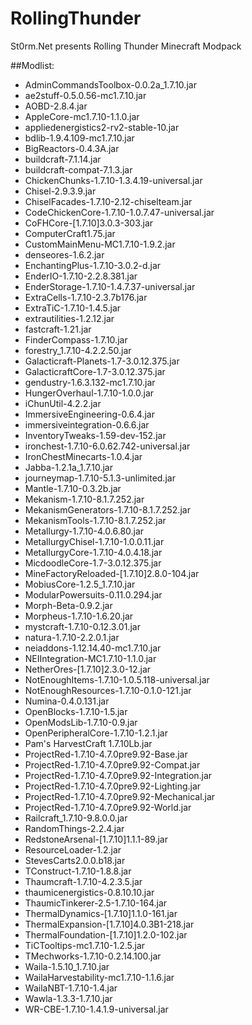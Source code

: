 # RollingThunder
St0rm.Net presents Rolling Thunder Minecraft Modpack

##Modlist:

* AdminCommandsToolbox-0.0.2a_1.7.10.jar
* ae2stuff-0.5.0.56-mc1.7.10.jar
* AOBD-2.8.4.jar
* AppleCore-mc1.7.10-1.1.0.jar
* appliedenergistics2-rv2-stable-10.jar
* bdlib-1.9.4.109-mc1.7.10.jar
* BigReactors-0.4.3A.jar
* buildcraft-7.1.14.jar
* buildcraft-compat-7.1.3.jar
* ChickenChunks-1.7.10-1.3.4.19-universal.jar
* Chisel-2.9.3.9.jar
* ChiselFacades-1.7.10-2.12-chiselteam.jar
* CodeChickenCore-1.7.10-1.0.7.47-universal.jar
* CoFHCore-[1.7.10]3.0.3-303.jar
* ComputerCraft1.75.jar
* CustomMainMenu-MC1.7.10-1.9.2.jar
* denseores-1.6.2.jar
* EnchantingPlus-1.7.10-3.0.2-d.jar
* EnderIO-1.7.10-2.2.8.381.jar
* EnderStorage-1.7.10-1.4.7.37-universal.jar
* ExtraCells-1.7.10-2.3.7b176.jar
* ExtraTiC-1.7.10-1.4.5.jar
* extrautilities-1.2.12.jar
* fastcraft-1.21.jar
* FinderCompass-1.7.10.jar
* forestry_1.7.10-4.2.2.50.jar
* Galacticraft-Planets-1.7-3.0.12.375.jar
* GalacticraftCore-1.7-3.0.12.375.jar
* gendustry-1.6.3.132-mc1.7.10.jar
* HungerOverhaul-1.7.10-1.0.0.jar
* iChunUtil-4.2.2.jar
* ImmersiveEngineering-0.6.4.jar
* immersiveintegration-0.6.6.jar
* InventoryTweaks-1.59-dev-152.jar
* ironchest-1.7.10-6.0.62.742-universal.jar
* IronChestMinecarts-1.0.4.jar
* Jabba-1.2.1a_1.7.10.jar
* journeymap-1.7.10-5.1.3-unlimited.jar
* Mantle-1.7.10-0.3.2b.jar
* Mekanism-1.7.10-8.1.7.252.jar
* MekanismGenerators-1.7.10-8.1.7.252.jar
* MekanismTools-1.7.10-8.1.7.252.jar
* Metallurgy-1.7.10-4.0.6.80.jar
* MetallurgyChisel-1.7.10-1.0.0.11.jar
* MetallurgyCore-1.7.10-4.0.4.18.jar
* MicdoodleCore-1.7-3.0.12.375.jar
* MineFactoryReloaded-[1.7.10]2.8.0-104.jar
* MobiusCore-1.2.5_1.7.10.jar
* ModularPowersuits-0.11.0.294.jar
* Morph-Beta-0.9.2.jar
* Morpheus-1.7.10-1.6.20.jar
* mystcraft-1.7.10-0.12.3.01.jar
* natura-1.7.10-2.2.0.1.jar
* neiaddons-1.12.14.40-mc1.7.10.jar
* NEIIntegration-MC1.7.10-1.1.0.jar
* NetherOres-[1.7.10]2.3.0-12.jar
* NotEnoughItems-1.7.10-1.0.5.118-universal.jar
* NotEnoughResources-1.7.10-0.1.0-121.jar
* Numina-0.4.0.131.jar
* OpenBlocks-1.7.10-1.5.jar
* OpenModsLib-1.7.10-0.9.jar
* OpenPeripheralCore-1.7.10-1.2.1.jar
* Pam's HarvestCraft 1.7.10Lb.jar
* ProjectRed-1.7.10-4.7.0pre9.92-Base.jar
* ProjectRed-1.7.10-4.7.0pre9.92-Compat.jar
* ProjectRed-1.7.10-4.7.0pre9.92-Integration.jar
* ProjectRed-1.7.10-4.7.0pre9.92-Lighting.jar
* ProjectRed-1.7.10-4.7.0pre9.92-Mechanical.jar
* ProjectRed-1.7.10-4.7.0pre9.92-World.jar
* Railcraft_1.7.10-9.8.0.0.jar
* RandomThings-2.2.4.jar
* RedstoneArsenal-[1.7.10]1.1.1-89.jar
* ResourceLoader-1.2.jar
* StevesCarts2.0.0.b18.jar
* TConstruct-1.7.10-1.8.8.jar
* Thaumcraft-1.7.10-4.2.3.5.jar
* thaumicenergistics-0.8.10.10.jar
* ThaumicTinkerer-2.5-1.7.10-164.jar
* ThermalDynamics-[1.7.10]1.1.0-161.jar
* ThermalExpansion-[1.7.10]4.0.3B1-218.jar
* ThermalFoundation-[1.7.10]1.2.0-102.jar
* TiCTooltips-mc1.7.10-1.2.5.jar
* TMechworks-1.7.10-0.2.14.100.jar
* Waila-1.5.10_1.7.10.jar
* WailaHarvestability-mc1.7.10-1.1.6.jar
* WailaNBT-1.7.10-1.4.jar
* Wawla-1.3.3-1.7.10.jar
* WR-CBE-1.7.10-1.4.1.9-universal.jar